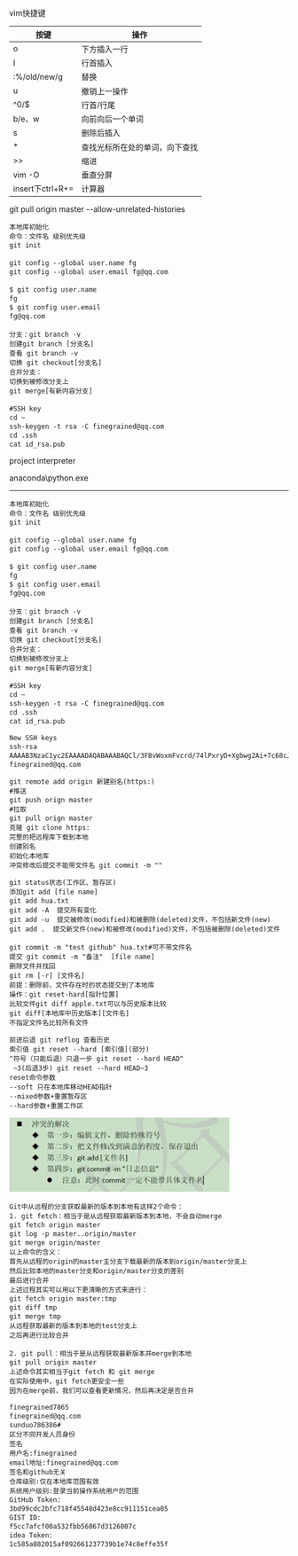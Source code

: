vim快捷键

|       按键       |            操作             |
| ---------------- | --------------------------- |
| o                | 下方插入一行                 |
| I                | 行首插入                     |
| :%/old/new/g     | 替换                        |
| u                | 撤销上一操作                 |
| ^0/$             | 行首/行尾                    |
| b/e、w           | 向前向后一个单词             |
| s                | 删除后插入                   |
| *                | 查找光标所在处的单词，向下查找 |
| >>               | 缩进                        |
| vim -O           | 垂直分屏                     |
| insert下ctrl+R+= | 计算器                      |
git pull origin master --allow-unrelated-histories

```shell
本地库初始化
命令：文件名 级别优先级
git init 

git config --global user.name fg
git config --global user.email fg@qq.com

$ git config user.name
fg
$ git config user.email
fg@qq.com

分支：git branch -v
创建git branch [分支名]
查看 git branch -v
切换 git checkout[分支名]
合并分支：
切换到被修改分支上
git merge[有新内容分支]

#SSH key
cd ~
ssh-keygen -t rsa -C finegrained@qq.com
cd .ssh
cat id_rsa.pub
```

project interpreter

anaconda\python.exe

-----



```
本地库初始化
命令：文件名 级别优先级
git init 

git config --global user.name fg
git config --global user.email fg@qq.com

$ git config user.name
fg
$ git config user.email
fg@qq.com

分支：git branch -v
创建git branch [分支名]
查看 git branch -v
切换 git checkout[分支名]
合并分支：
切换到被修改分支上
git merge[有新内容分支]

#SSH key
cd ~
ssh-keygen -t rsa -C finegrained@qq.com
cd .ssh
cat id_rsa.pub
```

```
New SSH keys
ssh-rsa AAAAB3NzaC1yc2EAAAADAQABAAABAQCl/3FBvWoxmFvcrd/74lPxryD+Xgbwg2Ai+7c68cJ4fgC2ndtIRgkkgw4Hk5cpNFsJP74d8CpKKncrCrTn7mZPoiYj7VcB8vqx6tDEXYYQRJe9OBkiTHmg6nfO+j8idr5H9T/kuXplPmMgTqVwUzc61tYuoIeo2jUwHkApN11odSUxhxmI9F2T6ORGbS//HH/L4x/jf4arSaJYx3xX+w1slWamw92mkh9o9matgT5aiu+Hw6Vja9azWC2pSCLJD764NDhghggoJRtpqzwt4Cuaq5yB5vieJEgmV2C2i77ro4wQqjzOfFrWr0g5q63cIah9xgas996XEeRqf4pXMm63 finegrained@qq.com
```

```
git remote add origin 新建别名(https:)
#推送
git push orign master 
#拉取
git pull orign master 
克隆 git clone https:
完整的把远程库下载到本地
创建别名
初始化本地库
冲突修改后提交不能带文件名 git commit -m ""
```

```
git status状态(工作区、暂存区)
添加git add [file name]
git add hua.txt
git add -A  提交所有变化
git add -u  提交被修改(modified)和被删除(deleted)文件，不包括新文件(new)
git add .  提交新文件(new)和被修改(modified)文件，不包括被删除(deleted)文件

git commit -m "test github" hua.txt#可不带文件名
提交 git commit -m "备注"  [file name]
删除文件并找回
git rm [-r] [文件名]
前提：删除前，文件存在时的状态提交到了本地库
操作：git reset-hard[指针位置]
比较文件git diff apple.txt可以与历史版本比较
git diff[本地库中历史版本][文件名]
不指定文件名比较所有文件
```

```
前进后退 git reflog 查看历史
索引值 git reset --hard [索引值](部分)
^符号（只能后退）只退一步 git reset --hard HEAD^
 ~3(后退3步) git reset --hard HEAD~3
reset命令参数
--soft 只在本地库移动HEAD指针
--mixed参数+重置暂存区
--hard参数+重置工作区
```

![img](git_res/image.jpg)

```
Git中从远程的分支获取最新的版本到本地有这样2个命令：
1. git fetch：相当于是从远程获取最新版本到本地，不会自动merge
git fetch origin master
git log -p master..origin/master
git merge origin/master
以上命令的含义：
首先从远程的origin的master主分支下载最新的版本到origin/master分支上
然后比较本地的master分支和origin/master分支的差别
最后进行合并
上述过程其实可以用以下更清晰的方式来进行：
git fetch origin master:tmp
git diff tmp
git merge tmp
从远程获取最新的版本到本地的test分支上
之后再进行比较合并

2. git pull：相当于是从远程获取最新版本并merge到本地
git pull origin master
上述命令其实相当于git fetch 和 git merge
在实际使用中，git fetch更安全一些
因为在merge前，我们可以查看更新情况，然后再决定是否合并
```

```
finegrained7865
finegrained@qq.com
sunduo786386#
区分不同开发人员身份
签名
用户名:finegrained
email地址:finegrained@qq.com
签名和github无关
仓库级别:仅在本地库范围有效
系统用户级别:登录当前操作系统用户的范围
GitHub Token: 
3bd99cdc2bfc718f45548d423e8cc911151cea05
GIST ID: 
f5cc7afcf00a532fbb56067d3126007c
idea Token: 
1c585a882015af092661237739b1e74c8effe35f
```

